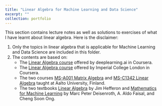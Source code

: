 ```yaml
---
title: "Linear Algebra for Machine Learning and Data Science"
excerpt: ""
collection: portfolio
---
```


This section contains lecture notes as well as solutions to exercises of what I have learnt about linear algebra. Here is the disclaimer:
1. Only the topics in linear algebra that is applicable for Machine Learning and Data Science are included in this folder.
2. The contents are based on:
    * The [Linear Algebra course](https://www.coursera.org/learn/machine-learning-linear-algebra/home/) offered by deeplearning.ai in Coursera.
    * The [Linear Algebra course](https://www.coursera.org/learn/linear-algebra-machine-learning/home/) offered by Imperial College London in Coursera.
    * The two courses [MS-A001 Matrix Algebra](https://mycourses.aalto.fi/course/view.php?id=36345) and [MS-C1342 Linear Algebra](https://mycourses.aalto.fi/course/view.php?id=32610) taught at Aalto University, Finland.
    * The two textbooks [Linear Algebra](https://hefferon.net/linearalgebra/) by Jim Hefferon and [Mathematics for Machine Learning](https://mml-book.github.io/) by Marc Peter Deisenroth, A. Aldo Faisal, and Cheng Soon Ong.

<!-- ### [Linear Algebra by deeplearng.ai](https://www.coursera.org/learn/machine-learning-linear-algebra/home/)
|           | Assignments | Slides |
|-----------|-------------|
| Week 1    |             |
| Week 2    |             |
| Week 3    |             |
| Week 4    |             |
| Week 5    |             |

### MS-A001 Matrix Algebra and MS-C1342 Linear Algebra by Aalto University
|           | Assignments |
|-----------|-------------|
| Week 1    |             |
| Week 2    |             |
| Week 3    |             |
| Week 4    |             |
| Week 5    |             |


### Linear Algebra by Jim Hefferon
Note: only selected exercises in the textbook are solved.
|           | Assignments |
|-----------|-------------|
| Week 1    |             |
| Week 2    |             |
| Week 3    |             |
| Week 4    |             |
| Week 5    |             |


### **Mathematics for Machine Learning** by Marc Peter Deisenroth, A. Aldo Faisal, and Cheng Soon Ong
Note: only selected exercises in the textbook are solved.
|           | Assignments |
|-----------|-------------|
| Week 1    |             |
| Week 2    |             |
| Week 3    |             |
| Week 4    |             |
| Week 5    |             | -->